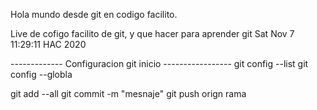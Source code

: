 Hola mundo desde git en codigo facilito.

Live de cofigo facilito de git, y que hacer para aprender git
Sat Nov  7 11:29:11 HAC 2020


------------- Configuracion git inicio -----------------
git config --list
git config --globla

git add --all
git commit -m "mesnaje"
git push orign <master> rama
